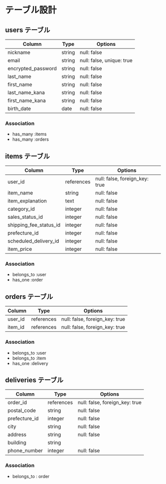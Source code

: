 # テーブル設計

## users テーブル

| Column             | Type   | Options                   |
| ------------------ | ------ | ------------------------- |
| nickname           | string | null: false               |
| email              | string | null: false, unique: true |
| encrypted_password | string | null: false               |
| last_name          | string | null: false               |
| first_name         | string | null: false               |
| last_name_kana     | string | null: false               |
| first_name_kana    | string | null: false               |
| birth_date         | date   | null: false               |

### Association

- has_many :items
- has_many :orders

## items テーブル

| Column                   | Type       | Options                        |
| ------------------------ | ---------- | ------------------------------ |
| user_id                  | references | null: false, foreign_key: true |
| item_name                | string     | null: false                    |
| item_explanation         | text       | null: false                    |
| category_id              | integer    | null: false                    |
| sales_status_id          | integer    | null: false                    |
| shipping_fee_status_id   | integer    | null: false                    |
| prefecture_id            | integer    | null: false                    |
| scheduled_delivery_id    | integer    | null: false                    |
| item_price               | integer    | null: false                    |

### Association

- belongs_to :user
- has_one :order

## orders テーブル

| Column             | Type       | Options                        |
| ------------------ | ---------- | ------------------------------ |
| user_id            | references | null: false, foreign_key: true |
| item_id            | references | null: false, foreign_key: true |

### Association

- belongs_to :user
- belongs_to :item
- has_one :delivery

## deliveries テーブル

| Column             | Type       | Options                        |
| ------------------ | ---------- | ------------------------------ |
| order_id           | references | null: false, foreign_key: true |
| postal_code        | string     | null: false                    |
| prefecture_id      | integer    | null: false                    |
| city               | string     | null: false                    |
| address            | string     | null: false                    |
| building           | string     |                                |
| phone_number       | integer    | null: false                    |

### Association

- belongs_to : order
